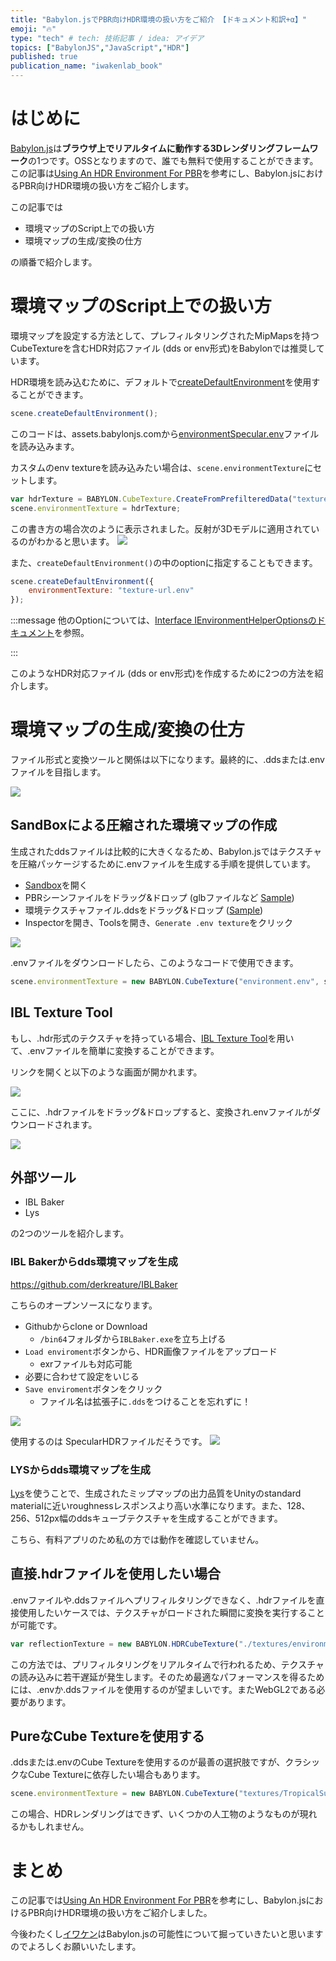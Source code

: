 ```yaml
---
title: "Babylon.jsでPBR向けHDR環境の扱い方をご紹介 【ドキュメント和訳+α】"
emoji: "🔥"
type: "tech" # tech: 技術記事 / idea: アイデア
topics: ["BabylonJS","JavaScript","HDR"]
published: true
publication_name: "iwakenlab_book"
---
```


# はじめに
[Babylon.js](https://www.babylonjs.com/)は**ブラウザ上でリアルタイムに動作する3Dレンダリングフレームワーク**の1つです。OSSとなりますので、誰でも無料で使用することができます。
この記事は[Using An HDR Environment For PBR](https://doc.babylonjs.com/divingDeeper/materials/using/HDREnvironment)を参考にし、Babylon.jsにおけるPBR向けHDR環境の扱い方をご紹介します。

この記事では

- 環境マップのScript上での扱い方
- 環境マップの生成/変換の仕方

の順番で紹介します。

# 環境マップのScript上での扱い方

環境マップを設定する方法として、プレフィルタリングされたMipMapsを持つCubeTextureを含むHDR対応ファイル (dds or env形式)をBabylonでは推奨しています。

HDR環境を読み込むために、デフォルトで[createDefaultEnvironment](https://doc.babylonjs.com/typedoc/classes/babylon.scene#createdefaultenvironment)を使用することができます。

```js
scene.createDefaultEnvironment();
```

このコードは、assets.babylonjs.comから[environmentSpecular.env](https://assets.babylonjs.com/environments/environmentSpecular.env)ファイルを読み込みます。

カスタムのenv textureを読み込みたい場合は、`scene.environmentTexture`にセットします。

```js
var hdrTexture = BABYLON.CubeTexture.CreateFromPrefilteredData("textures/environment.env", scene);
scene.environmentTexture = hdrTexture;
```
この書き方の場合次のように表示されました。反射が3Dモデルに適用されているのがわかると思います。
![](/images/hololens-2022-2/2022-04-03-23-38-32.png)


また、`createDefaultEnvironment()`の中のoptionに指定することもできます。

```js
scene.createDefaultEnvironment({
    environmentTexture: "texture-url.env"
});
```

:::message
他のOptionについては、[Interface IEnvironmentHelperOptionsのドキュメント](https://doc.babylonjs.com/typedoc/interfaces/babylon.ienvironmenthelperoptions)を参照。

:::

このようなHDR対応ファイル (dds or env形式)を作成するために2つの方法を紹介します。


# 環境マップの生成/変換の仕方

ファイル形式と変換ツールと関係は以下になります。最終的に、.ddsまたは.envファイルを目指します。


![](/images/babylon/hdri.png)

## SandBoxによる圧縮された環境マップの作成

生成されたddsファイルは比較的に大きくなるため、Babylon.jsではテクスチャを圧縮パッケージするために.envファイルを生成する手順を提供しています。

- [Sandbox](https://sandbox.babylonjs.com/)を開く
- PBRシーンファイルをドラッグ&ドロップ (glbファイルなど [Sample](https://models.babylonjs.com/PBR_Spheres.glb))
- 環境テクスチャファイル.ddsをドラッグ&ドロップ ([Sample](https://playground.babylonjs.com/textures/environment.dds))
- Inspectorを開き、Toolsを開き、`Generate .env texture`をクリック

![](/images/hololens-2022-2/2022-04-04-17-11-54.png)

.envファイルをダウンロードしたら、このようなコードで使用できます。

```js
scene.environmentTexture = new BABYLON.CubeTexture("environment.env", scene);
```

## IBL Texture Tool

もし、.hdr形式のテクスチャを持っている場合、[IBL Texture Tool](https://www.babylonjs.com/tools/ibl/)を用いて、.envファイルを簡単に変換することができます。

リンクを開くと以下のような画面が開かれます。

![](/images/hololens-2022-2/2022-04-04-17-43-32.png)

ここに、.hdrファイルをドラッグ&ドロップすると、変換され.envファイルがダウンロードされます。

![](/images/hololens-2022-2/2022-04-04-17-45-27.png)

## 外部ツール

- IBL Baker
- Lys

の2つのツールを紹介します。

### IBL Bakerからdds環境マップを生成

https://github.com/derkreature/IBLBaker

こちらのオープンソースになります。

- Githubからclone or Download
  - `/bin64`フォルダから`IBLBaker.exe`を立ち上げる
- `Load enviroment`ボタンから、HDR画像ファイルをアップロード
  - exrファイルも対応可能
- 必要に合わせて設定をいじる
- `Save enviroment`ボタンをクリック
  - ファイル名は拡張子に`.dds`をつけることを忘れずに！

![](/images/hololens-2022-2/2022-04-04-18-28-38.png)


使用するのは SpecularHDRファイルだそうです。
![](/images/hololens-2022-2/2022-04-04-18-30-43.png)

### LYSからdds環境マップを生成

[Lys](https://www.knaldtech.com/lys/)を使うことで、生成されたミップマップの出力品質をUnityのstandard materialに近いroughnessレスポンスより高い水準になります。また、128、256、512px幅のddsキューブテクスチャを生成することができます。

こちら、有料アプリのため私の方では動作を確認していません。

## 直接.hdrファイルを使用したい場合

.envファイルや.ddsファイルへプリフィルタリングできなく、.hdrファイルを直接使用したいケースでは、テクスチャがロードされた瞬間に変換を実行することが可能です。

```js
var reflectionTexture = new BABYLON.HDRCubeTexture("./textures/environment.hdr", scene, 128, false, true, false, true);
```

この方法では、プリフィルタリングをリアルタイムで行われるため、テクスチャの読み込みに若干遅延が発生します。そのため最適なパフォーマンスを得るためには、.envか.ddsファイルを使用するのが望ましいです。またWebGL2である必要があります。
## PureなCube Textureを使用する

.ddsまたは.envのCube Textureを使用するのが最善の選択肢ですが、クラシックなCube Textureに依存したい場合もあります。

```js
scene.environmentTexture = new BABYLON.CubeTexture("textures/TropicalSunnyDay", scene);
```

この場合、HDRレンダリングはできず、いくつかの人工物のようなものが現れるかもしれません。

# まとめ

この記事では[Using An HDR Environment For PBR](https://doc.babylonjs.com/divingDeeper/materials/using/HDREnvironment)を参考にし、Babylon.jsにおけるPBR向けHDR環境の扱い方をご紹介しました。

今後わたくし[イワケン](https://twitter.com/iwaken71)はBabylon.jsの可能性について掘っていきたいと思いますのでよろしくお願いいたします。

